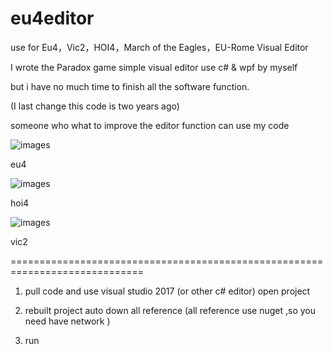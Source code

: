 # eu4editor
use  for  Eu4，Vic2，HOI4，March of the Eagles，EU-Rome        Visual Editor

I wrote the Paradox game simple visual editor use c# & wpf by myself

but i have no much time to finish all the software function.

(I last change this code is two years ago)

someone who what to improve the editor function can use my code



![images](https://raw.githubusercontent.com/xzbrillia/eu4editor/master/eu4.jpg)

eu4 


![images](https://raw.githubusercontent.com/xzbrillia/eu4editor/master/hoi4.png)

hoi4

![images](https://raw.githubusercontent.com/xzbrillia/eu4editor/master/vic2.jpg)

vic2


=============================================================================

1.  pull code  and use visual studio 2017 (or other c# editor) open project

2.  rebuilt project auto down all reference (all reference use nuget ,so you need have network ) 

3.  run 
